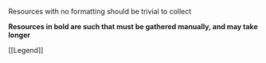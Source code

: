 Resources with no formatting should be trivial to collect

**Resources in bold are such that must be gathered manually, and may take longer**

[[Legend]]

